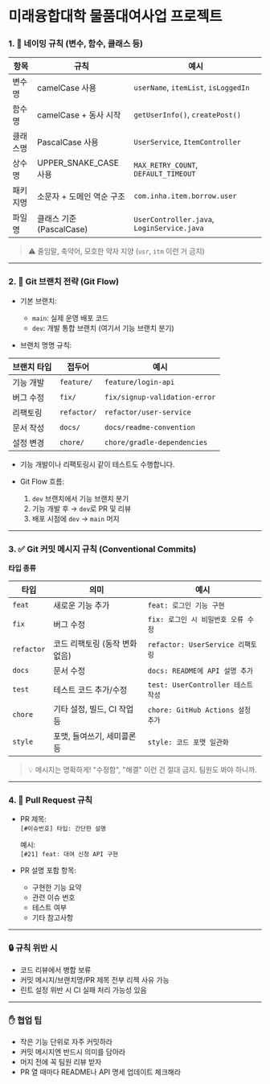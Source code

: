 <h1>미래융합대학 물품대여사업 프로젝트</h1>

### 1. 🧠 네이밍 규칙 (변수, 함수, 클래스 등)

| 항목     | 규칙                      | 예시                                       |
| -------- | ------------------------- | ------------------------------------------ |
| 변수명   | camelCase 사용            | `userName`, `itemList`, `isLoggedIn`       |
| 함수명   | camelCase + 동사 시작     | `getUserInfo()`, `createPost()`            |
| 클래스명 | PascalCase 사용           | `UserService`, `ItemController`            |
| 상수명   | UPPER_SNAKE_CASE 사용     | `MAX_RETRY_COUNT`, `DEFAULT_TIMEOUT`       |
| 패키지명 | 소문자 + 도메인 역순 구조 | `com.inha.item.borrow.user`                |
| 파일명   | 클래스 기준 (PascalCase)  | `UserController.java`, `LoginService.java` |

> ⚠️ 줄임말, 축약어, 모호한 약자 지양 (`usr`, `itm` 이런 거 금지)

---

### 2. 🔀 Git 브랜치 전략 (Git Flow)

-   기본 브랜치:

    -   `main`: 실제 운영 배포 코드
    -   `dev`: 개발 통합 브랜치 (여기서 기능 브랜치 분기)

-   브랜치 명명 규칙:

| 브랜치 타입 | 접두어      | 예시                          |
| ----------- | ----------- | ----------------------------- |
| 기능 개발   | `feature/`  | `feature/login-api`           |
| 버그 수정   | `fix/`      | `fix/signup-validation-error` |
| 리팩토링    | `refactor/` | `refactor/user-service`       |
| 문서 작성   | `docs/`     | `docs/readme-convention`      |
| 설정 변경   | `chore/`    | `chore/gradle-dependencies`   |

-   기능 개발이나 리팩토링시 같이 테스트도 수행합니다.

-   Git Flow 흐름:
    1. `dev` 브랜치에서 기능 브랜치 분기
    2. 기능 개발 후 → `dev`로 PR 및 리뷰
    3. 배포 시점에 `dev` → `main` 머지

---

### 3. ✅ Git 커밋 메시지 규칙 (Conventional Commits)

**타입 종류**

| 타입       | 의미                           | 예시                                |
| ---------- | ------------------------------ | ----------------------------------- |
| `feat`     | 새로운 기능 추가               | `feat: 로그인 기능 구현`            |
| `fix`      | 버그 수정                      | `fix: 로그인 시 비밀번호 오류 수정` |
| `refactor` | 코드 리팩토링 (동작 변화 없음) | `refactor: UserService 리팩토링`    |
| `docs`     | 문서 수정                      | `docs: README에 API 설명 추가`      |
| `test`     | 테스트 코드 추가/수정          | `test: UserController 테스트 작성`  |
| `chore`    | 기타 설정, 빌드, CI 작업 등    | `chore: GitHub Actions 설정 추가`   |
| `style`    | 포맷, 들여쓰기, 세미콜론 등    | `style: 코드 포맷 일관화`           |

> 💡 메시지는 명확하게! "수정함", "해결" 이런 건 절대 금지. 팀원도 봐야 하니까.

---

### 4. 📎 Pull Request 규칙

-   PR 제목:  
    `[#이슈번호] 타입: 간단한 설명`

    예시:  
    `[#21] feat: 대여 신청 API 구현`

-   PR 설명 포함 항목:
    -   구현한 기능 요약
    -   관련 이슈 번호
    -   테스트 여부
    -   기타 참고사항

---

### 🔒 규칙 위반 시

-   코드 리뷰에서 병합 보류
-   커밋 메시지/브랜치명/PR 제목 전부 리젝 사유 가능
-   린트 설정 위반 시 CI 실패 처리 가능성 있음

---

### ✋ 협업 팁

-   작은 기능 단위로 자주 커밋하라
-   커밋 메시지엔 반드시 의미를 담아라
-   머지 전에 꼭 팀원 리뷰 받자
-   PR 열 때마다 README나 API 명세 업데이트 체크해라
